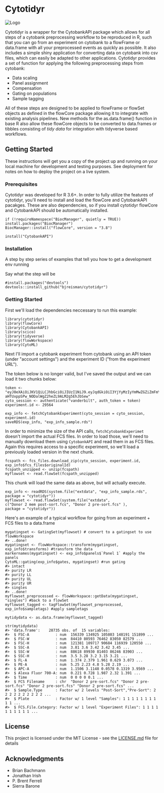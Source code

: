 # Cytotidyr
![Logo](https://raw.githubusercontent.com/bjreisman/cytotidyr/master/vignettes/figures/cytotidyrlogo2.png)

Cytotidyr is a wrapper for the CytobankAPI package which allows for all steps of a cytobank preprocessing workflow to be reproduced in R, such that you can go from an experiment on cytobank to a flowFrame or data.frame with all your preprocessed events as quickly as possible. It also includes a simple shiny application for converting data on cytobank into csv files, which can easily be adapted to other applications. 
Cytotidyr provides a set of function for applying the following preprocessing steps from cytobank:
  - Data scaling
- Panel assignment
- Compensation
- Gating on populations
- Sample tagging

All of these steps are designed to be applied to flowFrame or flowSet objects as defined in the flowCore package allowing it to integrate with existing analysis pipelines. New methods for the as.data.frame() function in base R also allow these flowCore objects to be converted to data.frames or tibbles consisting of _*tidy data*_ for integration with tidyverse based workflows.


## Getting Started

These instructions will get you a copy of the project up and running on your local machine for development and testing purposes. See deployment for notes on how to deploy the project on a live system.

### Prerequisites

Cytotidyr was developed for R 3.6+. In order to fully utilize the features of cytotidyr, you'll need to install and load the flowCore and CytobankAPI pacakges. These are also dependencies, so if you install cytotidyr flowCore and CytobankAPI should be automatically installed. 
```{r}
if (!requireNamespace("BiocManager", quietly = TRUE))
install.packages("BiocManager")
BiocManager::install("flowCore", version = "3.8")

install("CytobankAPI")
```

### Installation

A step by step series of examples that tell you how to get a development env running

Say what the step will be

```{r}
#install.packages("devtools")
devtools::install_github("bjreisman/cytotidyr")
```
### Getting Started

First we'll load the dependencies neccessary to run this example:
  ```{r}
library(cytotidyr)
library(flowCore)
library(CytobankAPI)
library(scico)
library(tidyverse)
library(flowWorkspace)
library(CytoML)
```

Next I'll import a cytobank experiment from cytobank using an API token (under "account settings") and the experiment ID ("from the experiment URL"). 

The token below is no longer valid, but I've saved the output and we can load it two chunks below:
  ```{r}
token <- "eyJ0eXAiOiJKV1QiLCJhbGciOiJIUzI1NiJ9.eyJqdGkiOiI3YjYyMzIyYmMwZGZiZmFmYzI0ZWQ5NTg2ZDdlOGMzMyIsImV4cCI6MTU1MzE5OTk2MiwidXNlcl9pZCI6MTQ3LCJhdWQiOiJjeXRvYmFua19hcGlfdjFfdXNlcnMiLCJpYXQiOjE1NTMxNzExNjIsImlzcyI6Imh0dHBzOi8vdmFuZGVyYmlsdC5jeXRvYmFuay5vcmcvIiwibmJmIjoxNTUzMTcxMTYyLCJzdWIiOiJjeXRvYmFua19hcGlfdjEifQ.T1Wn-aHTUxppSPw_NODalWgZ2heZL9ALM2g5EhJbSew"
cyto_session <- authenticate("vanderbilt", auth_token = token)
experiment.id <- 29564

exp_info <- fetchCytobankExperiment(cyto_session = cyto_session, experiment.id)
saveRDS(exp_info, "exp_info_sample.rds")
```

In order to minimize the size of the API calls, `fetchCytobankExperimet` doesn't import the actual FCS files. In order to load those, we'll need to manually download them using `CytobankAPI` and read them in as FCS files. Again this requires access to a specific experiment, so we'll load a previously loaded version in the next chunk. 
```{r}
fcspath <- fcs_files.download_zip(cyto_session, experiment.id, exp_info$fcs_files$originalId)
fcspath_unzipped <- unzip(fcspath)
myflowset <- read.flowSet(fcspath_unzipped)
```
This chunk will load the same data as above, but will actually execute. 
```{r}
exp_info <- readRDS(system.file("extdata", "exp_info_sample.rds", package = "cytotidyr"))
myflowset <- read.flowSet(system.file("extdata",
c("Donor 2 mem post-sort.fcs", "Donor 2 pre-sort.fcs" ),
package = "cytotidyr"))
```

Here's an example of a typical workflow for going from an experiment + FCS files to a data.frame
```{r}
mygatingset <- GatingSet(myflowset) # convert to a gatingset to use flowWorkspace
#> ..done!
mygatingset <- flowWorkspace::transform(mygatingset, exp_info$transforms) #transform the data
markernames(mygatingset) <- exp_info$panels$`Panel 1` #apply the panels
CytoML::gating(exp_info$gates, mygatingset) #run gating 
#> intact
#> purity LR
#> purity LL
#> purity UL
#> purity UR
#> singles
#> ..done!
myflowset_preprocessed <- flowWorkspace::getData(mygatingset, "singles") #back to a flowSet
myflowset_tagged <- tagFlowSet(myflowset_preprocessed, exp_info$sampletags) #apply sampletags

mytidydata <- as.data.frame(myflowset_tagged)

str(mytidydata)
#> 'data.frame':    28735 obs. of  15 variables:
#>  $ FSC-A            : num  156339 134925 105803 148191 151899 ...
#>  $ FSC-W            : num  84410 80593 76462 83050 82579 ...
#>  $ FSC-H            : num  121381 109717 90684 116939 120550 ...
#>  $ SSC-A            : num  3.81 3.6 3.42 3.42 3.45 ...
#>  $ SSC-W            : num  88618 89930 81403 86246 83903 ...
#>  $ SSC-H            : num  3.5 3.28 3.2 3.15 3.21 ...
#>  $ FL-A             : num  1.374 2.379 1.961 0.629 3.073 ...
#>  $ PE-A             : num  5.25 2.23 4.8 5.28 2.19 ...
#>  $ APC-A            : num  1.1506 3.1148 0.0578 0.1319 3.9569 ...
#>  $ Alexa Fluor 700-A: num  0.221 0.728 1.987 2.32 1.391 ...
#>  $ Time             : num  0 0 0 0 0.1 ...
#>  $ FCS Filename     : chr  "Donor 2 pre-sort.fcs" "Donor 2 pre-sort.fcs" "Donor 2 pre-sort.fcs" "Donor 2 pre-sort.fcs" ...
#>  $ Sample.Type      : Factor w/ 2 levels "Post-Sort","Pre-Sort": 2 2 2 2 2 2 2 2 2 2 ...
#>  $ Plate            : Factor w/ 1 level "Samples": 1 1 1 1 1 1 1 1 1 1 ...
#>  $ FCS.File.Category: Factor w/ 1 level "Experiment Files": 1 1 1 1 1 1 1 1 1 1 ...
```
## License

This project is licensed under the MIT License - see the [LICENSE.md](LICENSE.md) file for details

## Acknowledgments
* Brian Bachmann
* Jonathan Irish
* P. Brent Ferrell
* Sierra Barone 
